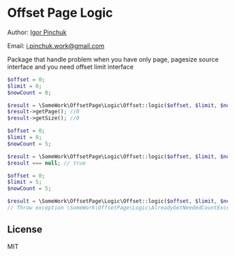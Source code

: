 # Offset Page Logic

Author: [Igor Pinchuk](https://github.com/somework "Github")

Email: i.pinchuk.work@gmail.com

Package that handle problem when you have only page, pagesize source interface and you need offset limit interface

```php
$offset = 0;
$limit = 0;
$nowCount = 0;

$result = \SomeWork\OffsetPage\Logic\Offset::logic($offset, $limit, $nowCount);
$result->getPage(); //0
$result->getSize(); //0
```

```php
$offset = 0;
$limit = 0;
$nowCount = 5;

$result = \SomeWork\OffsetPage\Logic\Offset::logic($offset, $limit, $nowCount);
$result === null; // true
```

```php
$offset = 0;
$limit = 5;
$nowCount = 5;

$result = \SomeWork\OffsetPage\Logic\Offset::logic($offset, $limit, $nowCount);
// Throw exception \SomeWork\OffsetPage\Logic\AlreadyGetNeededCountException
```
 
License
----

MIT  